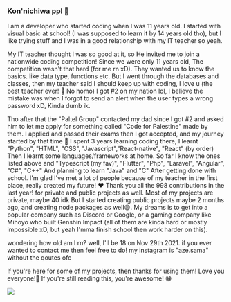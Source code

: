 ### Kon'nichiwa ppl 🥰

I am a developer who started coding when I was 11 years old.
I started with visual basic at school! (I was supposed to learn it by 14 years old tho), but I like trying stuff and I was in a good relationship with my IT teacher so yeah.

My IT teacher thought I was so good at it, so He invited me to join a nationwide coding competition!
Since we were only 11 years old, The competition wasn't that hard (for me rn xD). They wanted us to know the basics.
like data type, functions etc.
But I went through the databases and classes, then my teacher said I should keep up with coding, I love u (the best teacher ever! 🥰 No homo)
I got #2 on my nation lol, I believe the mistake was when I forgot to send an alert when the user types a wrong password xD, Kinda dumb ik.

Tho after that the "Paltel Group" contacted my dad since I got #2 and asked him to let me apply for something called "Code for Palestine" made by them.
I applied and passed their exams then I got accepted, and my journey started by that time 💙
I spent 3 years learning coding there, I learnt "Python", "HTML", "CSS", "Javascript","React-native", "React" (by order)
Then I learnt some languages/frameworks at home. So far I know the ones listed above and "Typescript (my fav)", "Flutter", "Php", "Laravel", "Angular", "C#", "C++"
And planning to learn "Java" and "C" After getting done with school.
I'm glad I've met a lot of people because of my teacher in the first place, really created my future! ❤
Thank you all the 998 contributions in the last year! for private and public projects as well.
Most of my projects are private, maybe 40 idk
But I started creating public projects maybe 2 months ago, and creating node packages as well😄.
My dreams is to get into a popular company such as Discord or Google, or a gaming company like Mihoyo who built Genshin Impact (all of them are kinda hard or mostly impossible xD, but yeah I'mma finish school then work harder on this).

wondering how old am I rn? well, I'll be 18 on Nov 29th 2021.
if you ever wanted to contact me then feel free to do!
my instagram is "aze.sama" without the qoutes ofc


If you're here for some of my projects, then thanks for using them! Love you everyone!🥰
If you're still reading this, you're awesome! 😁


<img src= "https://github-readme-stats.vercel.app/api?username=subhiashraf912&&show_icons=true&title_color=ffffff&icon_color=bb2acf&text_color=daf7dc&bg_color=151515">
